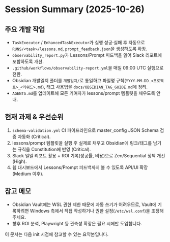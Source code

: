 # Session Summary (2025-10-26)

## 주요 개발 작업
- `TaskExecutor` / `EnhancedTaskExecutor`가 실행 성공·실패 후 자동으로 `RUNS/<task>/lessons.md`, `prompt_feedback.json`을 생성하도록 확장.
- `observability_report.py`가 Lessons/Prompt 피드백을 읽어 Slack 리포트에 포함하도록 개선.
- `.github/workflows/observability-report.yml`을 매일 09:00 UTC 실행으로 전환.
- Obsidian 개발일지 폴더를 `개발일지/`로 통일하고 파일명 규칙(`YYYY-MM-DD_<프로젝트>_<키워드>.md`), 태그 사용법을 `docs/OBSIDIAN_TAG_GUIDE.md`에 정리.
- `AGENTS.md`를 업데이트해 모든 기여자가 lessons/prompt 템플릿을 채우도록 안내.

## 현재 과제 & 우선순위
1. `schema-validation.yml` CI 파이프라인으로 master_config JSON Schema 검증 자동화 (Critical).
2. lessons/prompt 템플릿을 실행 후 실제로 채우고 Obsidian에 링크/태그를 남기는 규칙을 Constitution에 반영 (Critical).
3. Slack 일일 리포트 활용 + ROI 기록(성공률, 비용)으로 Zen/Sequential 정책 개선 (High).
4. 웹 대시보드에서 Lessons/Prompt 피드백까지 볼 수 있도록 API/UI 확장 (Medium 이후).

## 참고 메모
- Obsidian Vault에는 WSL 권한 제한 때문에 자동 쓰기가 어려우므로, Vault에 기록하려면 Windows 측에서 직접 작성하거나 권한 설정(`/etc/wsl.conf`)을 조정해 주세요.
- 향후 ROI 분석, Playwright 등 관측성 확장은 필요 시에만 도입합니다.

이 문서는 다음 init 시점에 참고할 수 있는 요약본입니다.
